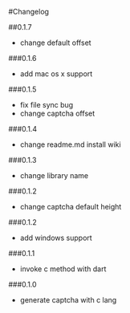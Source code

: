 #Changelog

##0.1.7

* change default offset

###0.1.6

* add mac os x support

###0.1.5

* fix file sync bug
* change captcha offset

###0.1.4

* change readme.md install wiki

###0.1.3

* change library name

###0.1.2

* change captcha default height

###0.1.2

* add windows support

###0.1.1

* invoke c method with dart

###0.1.0

* generate captcha with c lang